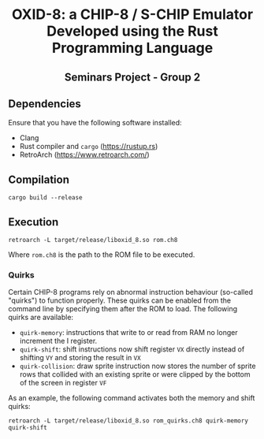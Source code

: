 
<div align="center">
    <h1>OXID-8: a CHIP-8 / S-CHIP Emulator Developed using the Rust Programming Language</h1>
    <h2>Seminars Project - Group 2</h2>
</div>

## Dependencies

Ensure that you have the following software installed:
- Clang
- Rust compiler and `cargo` (https://rustup.rs)
- RetroArch (https://www.retroarch.com/)

## Compilation

```
cargo build --release
```

## Execution

```
retroarch -L target/release/liboxid_8.so rom.ch8
```

Where `rom.ch8` is the path to the ROM file to be executed.

### Quirks

Certain CHIP-8 programs rely on abnormal instruction behaviour (so-called "quirks") to function properly. These quirks can be enabled from the command line by specifying them after the ROM to load. The following quirks are available:

- `quirk-memory`: instructions that write to or read from RAM no longer increment the I register.
- `quirk-shift`: shift instructions now shift register `VX` directly instead of shifting `VY` and storing the result in `VX` 
- `quirk-collision`: draw sprite instruction now stores the number of sprite rows that collided with an existing sprite or were clipped by the bottom of the screen in register `VF` 

As an example, the following command activates both the memory and shift quirks:

```
retroarch -L target/release/liboxid_8.so rom_quirks.ch8 quirk-memory quirk-shift
```
